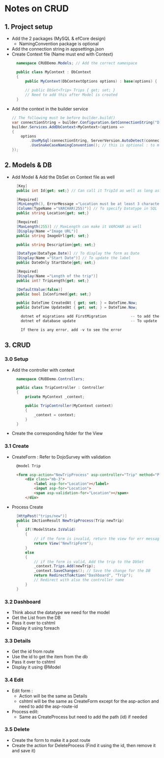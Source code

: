 # Notes on CRUD

## 1. Project setup
- Add the 2 packages (MySQL & efCore design)
  - NamingConvention package is optional
- Add the connection string in appsettings.json
- Create Context file (Name must end with Context)
  ```cs
    namespace CRUDDemo.Models; // Add the correct namespace

    public class MyContext : DbContext 
    {   
        public MyContext(DbContextOptions options) : base(options) { }    
        
        // public DbSet<Trip> Trips { get; set; } 
        // Need to add this after Model is created
    }
  ```
- Add the context in the builder service
    ```cs
    // The following must be before builder.build()
    var connectionString = builder.Configuration.GetConnectionString("DefaultConnection");
    builder.Services.AddDbContext<MyContext>(options =>
    {
        options
            .UseMySql(connectionString, ServerVersion.AutoDetect(connectionString))
            .UseSnakeCaseNamingConvention(); // this is optional : to make it snake_case in MySQL
    });
    ```


## 2. Models & DB
- Add Model & Add the DbSet on Context file as well
  ```cs
    [Key]
    public int Id{get; set;} // Can call it TripId as well as long as it is called Id at the end

    [Required]
    [MinLength(3, ErrorMessage ="Location must be at least 3 characters long")]
    [Column(TypeName ="VARCHAR(255)")] // To specify Datatype in SQL
    public string Location{get; set;}

    [Required]
    [MaxLength(255)] // MaxLength can make it VARCHAR as well
    [Display(Name ="Image URL")]
    public string ImageUrl{get; set;}

    public string Description{get; set;}

    [DataType(DataType.Date)] // To display the form as Date
    [Display(Name ="Start Date")] // To update the label
    public DateOnly StartDate{get; set;}

    [Required]
    [Display(Name ="Length of the trip")]
    public int? TripLength{get; set;}

    [DefaultValue(false)]
    public bool IsConfirmed{get; set;}

    public DateTime CreatedAt { get; set; } = DateTime.Now;
    public DateTime UpdatedAt { get; set; } = DateTime.Now;
  ``` 

    ```s
        dotnet ef migrations add FirstMigration           -- to add the Migration file
        dotnet ef database update                         -- To update the database

        If there is any error, add -v to see the error
    ```

## 3. CRUD
### 3.0 Setup
- Add the controller with context
  ```cs
    namespace CRUDDemo.Controllers;

    public class TripController : Controller
    {
        private MyContext _context;

        public TripController(MyContext context)
        {
            _context = context;
        }
    }
  ```
- Create the corresponding folder for the View

### 3.1 Create
- CreateForm : Refer to DojoSurvey with validation
  ```html
    @model Trip

    <form asp-action="NewTripProcess" asp-controller="Trip" method="POST">
        <div class="mb-3">        
            <label asp-for="Location"></label>        
            <input asp-for="Location">        
            <span asp-validation-for="Location"></span>    
        </div>  
    ```
- Process Create
  ```csharp
    [HttpPost("trips/new")]
    public IActionResult NewTripProcess(Trip newTrip)
    {
        if(!ModelState.IsValid) 
        {
            // if the form is invalid, return the view for err messages
            return View("NewTripForm");
        }
        else 
        {
            // if the form is valid, Add the trip to the DbSet
            _context.Trips.Add(newTrip);
            _context.SaveChanges(); // Save the change for the DB
            return RedirectToAction("Dashboard", "Trip"); 
            // Redirect with also the controller name 
        }
    }

  ```
### 3.2 Dashboard
- Think about the datatype we need for the model
- Get the List from the DB
- Pass it over to cshtml 
- Display it using foreach 

### 3.3 Details
- Get the id from route
- Use the id to get the item from the db
- Pass it over to cshtml
- Display it using @Model

### 3.4 Edit
- Edit form : 
  - Action will be the same as Details
  - cshtml will be the same as CreateForm except for the asp-action and need to add the asp-route-id
- Process edit:
  - Same as CreateProcess but need to add the path (id) if needed

### 3.5 Delete
- Create the form to make it a post route
- Create the action for DeleteProcess (Find it using the id, then remove it and save it)